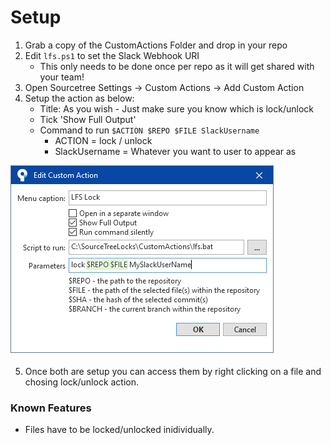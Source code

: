 # Setup
1. Grab a copy of the CustomActions Folder and drop in your repo
2. Edit `lfs.ps1` to set the Slack Webhook URI
    - This only needs to be done once per repo as it will get shared with your team!
3. Open Sourcetree Settings -> Custom Actions -> Add Custom Action
4. Setup the action as below:
	- Title: As you wish - Just make sure you know which is lock/unlock
	- Tick 'Show Full Output'
	- Command to run `$ACTION $REPO $FILE SlackUsername`
		- ACTION = lock / unlock
		- SlackUsername = Whatever you want to user to appear as
		
![Setup](https://github.com/KrakenFuego/Sourcetree-Slack-LFS-Notifier/blob/main/lock.png?raw=true "Sourcetree Setup")
		
5. Once both are setup you can access them by right clicking on a file and chosing lock/unlock action.

### Known Features

- Files have to be locked/unlocked inidividually.
